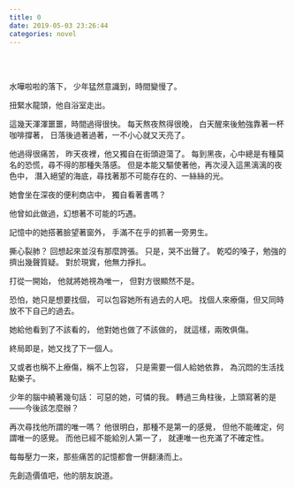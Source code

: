 ```yaml
---
title: 0
date: 2019-05-03 23:26:44
categories: novel
---
```


<center>
</center>

<!-- more -->

<br><br>

水嘩啦啦的落下，
少年猛然意識到，時間變慢了。

扭緊水龍頭，他自浴室走出。

這幾天渾渾噩噩，時間過得很快。
每天熬夜熬得很晚，
白天醒來後勉強靠著一杯咖啡撐著，
日落後過著過著，一不小心就又天亮了。

他過得很痛苦，
昨天夜裡，他又獨自在街頭遊蕩了。
每到黑夜，心中總是有種莫名的恐慌，尋不得的那種失落感。
但是本能又驅使著他，再次浸入這黑漓漓的夜色中，
潛入絕望的海底，尋找著那不可能存在的、一絲絲的光。

她會坐在深夜的便利商店中，
獨自看著書嗎？

他曾如此做過，幻想著不可能的巧遇。

記憶中的她搭著臉望著窗外，
手滿不在乎的抓著一旁男生。

撕心裂肺？
回想起來並沒有那麼誇張。
只是，哭不出聲了。
乾啞的嗓子，勉強的擠出幾聲質疑。
對於現實，他無力掙扎。

打從一開始，
他就將她視為唯一，
但對方很顯然不是。

恐怕，她只是想要找個，
可以包容她所有過去的人吧。
找個人來療傷，但又同時放不下自己的過去。

她給他看到了不該看的，
他對她也做了不該做的，
就這樣，兩敗俱傷。

終局即是，她又找了下一個人。

又或者也稱不上療傷，稱不上包容，
只是需要一個人給她依靠，
為沉悶的生活找點樂子。

少年的腦中繞著幾句話：
可惡的她，可憐的我。
轉過三角柱後，上頭寫著的是——今後該怎麼辦？

再次尋找他所謂的唯一嗎？
他很明白，那種不是第一的感覺，
但他不能確定，何謂唯一的感覺。
而他已經不能給別人第一了，
就連唯一也充滿了不確定性。

每每壓力一來，那些痛苦的記憶都會一併翻湧而上。

先創造價值吧，他的朋友說道。
